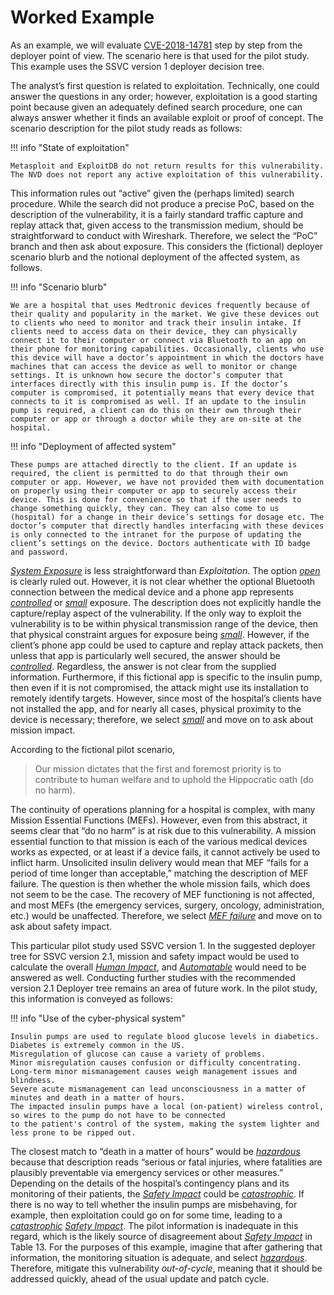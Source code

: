 
# Worked Example

As an example, we will evaluate [CVE-2018-14781](https://nvd.nist.gov/vuln/detail/CVE-2018-14781) step by step from the deployer point of view.
The scenario here is that used for the pilot study.
This example uses the SSVC version 1 deployer decision tree.

The analyst’s first question is related to exploitation.
Technically, one could answer the questions in any order; however, exploitation is a good starting point because given
an adequately defined search procedure, one can always answer whether it finds an available exploit or proof of concept.
The scenario description for the pilot study reads as follows:

!!! info "State of exploitation"

    Metasploit and ExploitDB do not return results for this vulnerability. The NVD does not report any active exploitation of this vulnerability.

This information rules out “active” given the (perhaps limited) search procedure.
While the search did not produce a precise PoC, based on the description of the vulnerability, it is a fairly standard
traffic capture and replay attack that, given access to the transmission medium, should be straightforward to conduct
with Wireshark. Therefore, we select the “PoC” branch and then ask about exposure.
This considers the (fictional) deployer scenario blurb and the notional deployment of the affected system, as follows.

!!! info "Scenario blurb"

    We are a hospital that uses Medtronic devices frequently because of their quality and popularity in the market. We give these devices out to clients who need to monitor and track their insulin intake. If clients need to access data on their device, they can physically connect it to their computer or connect via Bluetooth to an app on their phone for monitoring capabilities. Occasionally, clients who use this device will have a doctor’s appointment in which the doctors have machines that can access the device as well to monitor or change settings. It is unknown how secure the doctor’s computer that interfaces directly with this insulin pump is. If the doctor’s computer is compromised, it potentially means that every device that connects to it is compromised as well. If an update to the insulin pump is required, a client can do this on their own through their computer or app or through a doctor while they are on-site at the hospital.

!!! info "Deployment of affected system"

    These pumps are attached directly to the client. If an update is required, the client is permitted to do that through their own computer or app. However, we have not provided them with documentation on properly using their computer or app to securely access their device. This is done for convenience so that if the user needs to change something quickly, they can. They can also come to us (hospital) for a change in their device’s settings for dosage etc. The doctor’s computer that directly handles interfacing with these devices is only connected to the intranet for the purpose of updating the client’s settings on the device. Doctors authenticate with ID badge and password.

[*System Exposure*](../reference/decision_points/system_exposure.md) is less straightforward than *Exploitation*.
The option [*open*](../reference/decision_points/system_exposure.md) is clearly ruled out.
However, it is not clear whether the optional Bluetooth connection between the medical device and a phone app represents
[*controlled*](../reference/decision_points/system_exposure.md) or [*small*](../reference/decision_points/system_exposure.md) exposure.
The description does not explicitly handle the capture/replay aspect of the vulnerability.
If the only way to exploit the vulnerability is to be within physical transmission range of the device, then that
physical constraint argues for exposure being [*small*](../reference/decision_points/system_exposure.md).
However, if the client’s phone app could be used to capture and replay attack packets, then unless that app is
particularly well secured, the answer should be [*controlled*](../reference/decision_points/system_exposure.md).
Regardless, the answer is not clear from the supplied information.
Furthermore, if this fictional app is specific to the insulin pump, then even if it is not compromised, the attack might
use its installation to remotely identify targets.
However, since most of the hospital’s clients have not installed the app, and for nearly all cases, physical proximity
to the device is necessary; therefore, we select [*small*](../reference/decision_points/system_exposure.md) and move on to ask about mission impact.

According to the fictional pilot scenario, 

> Our mission dictates that the first and foremost priority is to contribute to human welfare and to uphold the Hippocratic oath (do no harm).

The continuity of operations planning for a hospital is complex, with many Mission Essential Functions (MEFs).
However, even from this abstract, it seems clear that “do no harm” is at risk due to this vulnerability.
A mission essential function to that mission is each of the various medical devices works as expected, or at least if a
device fails, it cannot actively be used to inflict harm.
Unsolicited insulin delivery would mean that MEF “fails for a period of time longer than acceptable,” matching the
description of MEF failure.
The question is then whether the whole mission fails, which does not seem to be the case.
The recovery of MEF functioning is not affected, and most MEFs (the emergency services, surgery, oncology,
administration, etc.) would be unaffected.
Therefore, we select [*MEF failure*](../reference/decision_points/mission_impact.md) and move on to ask about safety impact.

This particular pilot study used SSVC version 1.
In the suggested deployer tree for SSVC version 2.1, mission and safety impact would be used to calculate the overall [*Human Impact*](../reference/decision_points/human_impact.md), and [*Automatable*](../reference/decision_points/automatable.md) would need to be answered as well.
Conducting further studies with the recommended version 2.1 Deployer tree remains an area of future work.
In the pilot study, this information is conveyed as follows:

!!! info "Use of the cyber-physical system"

    Insulin pumps are used to regulate blood glucose levels in diabetics.
    Diabetes is extremely common in the US.
    Misregulation of glucose can cause a variety of problems.
    Minor misregulation causes confusion or difficulty concentrating.
    Long-term minor mismanagement causes weigh management issues and blindness.
    Severe acute mismanagement can lead unconsciousness in a matter of minutes and death in a matter of hours.
    The impacted insulin pumps have a local (on-patient) wireless control, so wires to the pump do not have to be connected
    to the patient's control of the system, making the system lighter and less prone to be ripped out.

The closest match to “death in a matter of hours” would be [*hazardous*](../reference/decision_points/safety_impact.md) because that description reads
“serious or fatal injuries, where fatalities are plausibly preventable via emergency services or other measures.”
Depending on the details of the hospital’s contingency plans and its monitoring of their patients, the
[*Safety Impact*](../reference/decision_points/safety_impact.md) could be [*catastrophic*](../reference/decision_points/safety_impact.md).
If there is no way to tell whether the insulin pumps are misbehaving, for example, then exploitation could go on for
some time, leading to a [*catastrophic*](../reference/decision_points/safety_impact.md) [*Safety Impact*](../reference/decision_points/safety_impact.md).
The pilot information is inadequate in this regard, which is the likely source of disagreement about
[*Safety Impact*](../reference/decision_points/safety_impact.md) in Table 13.
For the purposes of this example, imagine that after gathering that information, the monitoring situation is adequate,
and select [*hazardous*](../reference/decision_points/safety_impact.md).
Therefore, mitigate this vulnerability *out-of-cycle*, meaning that it should be addressed quickly, ahead of the usual
update and patch cycle.

